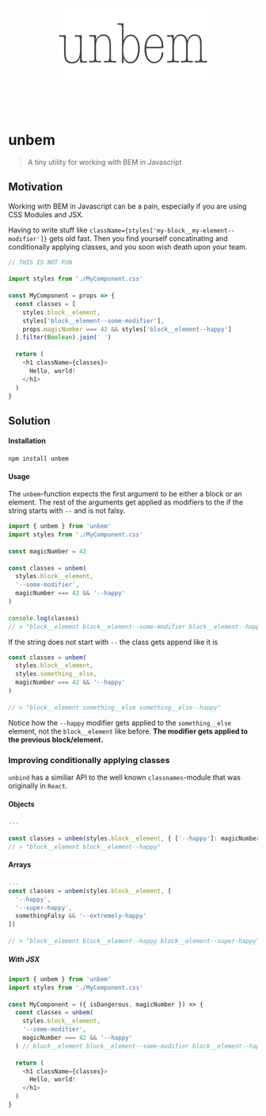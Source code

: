 <div align="center" style="margin: 100px 0">
  <img 
  src="https://raw.githubusercontent.com/rognstadragnar/unbem/master/unbem.png" alt="unbem">
</div>

# unbem

> A tiny utility for working with BEM in Javascript

## Motivation

Working with BEM in Javascript can be a pain, especially if you are using CSS Modules and JSX.

Having to write stuff like `className={styles['my-block__my-element--modifier']}` gets old fast. Then you find yourself concatinating and conditionally applying classes, and you soon wish death upon your team.

```Javascript
// THIS IS NOT FUN

import styles from './MyComponent.css'

const MyComponent = props => {
  const classes = [
    styles.block__element,
    styles['block__element--some-modifier'],
    props.magicNumber === 42 && styles['block__element--happy']
  ].filter(Boolean).join(' ')

  return (
    <h1 className={classes}>
      Hello, world!
    </h1>
  )
}
```

## Solution

#### Installation

```shell
npm install unbem
```

#### Usage

The `unbem`-function expects the first argument to be either a block or an element. The rest of the arguments get applied as modifiers to the if the string starts with `--` and is not falsy.

```Javascript
import { unbem } from 'unbem'
import styles from './MyComponent.css'

const magicNumber = 42

const classes = unbem(
  styles.block__element,
  '--some-modifier',
  magicNumber === 42 && '--happy'
)

console.log(classes)
// > "block__element block__element--some-modifier block__element--happy"
```

If the string does not start with `--` the class gets append like it is

```Javascript
const classes = unbem(
  styles.block__element,
  styles.something__else,
  magicNumber === 42 && '--happy'
)

// > "block__element something__else something__else--happy"
```

Notice how the `--happy` modifier gets applied to the `something__else` element, not the `block__element` like before. **The modifier gets applied to the previous block/element.**

### Improving conditionally applying classes

`unbind` has a similiar API to the well known `classnames`-module that was originally in `React`.

#### Objects

```Javascript
...

const classes = unbem(styles.block__element, { ['--happy']: magicNumber === 42 })
// > "block__element block__element--happy"
```

#### Arrays

```Javascript
...
const classes = unbem(styles.block__element, [
  '--happy',
  '--super-happy',
  somethingFalsy && '--extremely-happy'
])

// > "block__element block__element--happy block__element--super-happy"
```

##### With JSX

```Javascript
import { unbem } from 'unbem'
import styles from './MyComponent.css'

const MyComponent = ({ isDangerous, magicNumber }) => {
  const classes = unbem(
    styles.block__element,
    '--some-modifier',
    magicNumber === 42 && '--happy'
  ) // block__element block__element--some-modifier block__element--happy

  return (
    <h1 className={classes}>
      Hello, world!
    </h1>
  )
}
```
